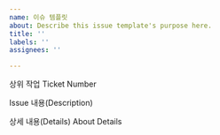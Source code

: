 ```yaml
---
name: 이슈 템플릿
about: Describe this issue template's purpose here.
title: ''
labels: ''
assignees: ''

---
```


상위 작업 Ticket Number


Issue 내용(Description)


상세 내용(Details)
About Details
